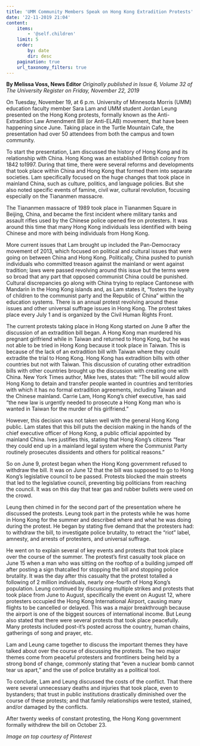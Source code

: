 ```yaml
---
title: 'UMM Community Members Speak on Hong Kong Extradition Protests'
date: '22-11-2019 21:04'
content:
    items:
        - '@self.children'
    limit: 5
    order:
        by: date
        dir: desc
    pagination: true
    url_taxonomy_filters: true
---
```


**By Melissa Voss, News Editor** _Originally published in Issue 6, Volume 32 of The University Register on Friday, November 22, 2019_

On Tuesday, November 19, at 6 p.m. University of Minnesota Morris (UMM) education faculty member Sara Lam and UMM student Jordan Leung presented on the Hong Kong protests, formally known as the Anti-Extradition Law Amendment Bill (or Anti-ELAB) movement, that have been happening since June. Taking place in the Turtle Mountain Cafe, the presentation had over 50 attendees from both the campus and town community.

To start the presentation, Lam discussed the history of Hong Kong and its relationship with China. Hong Kong was an established British colony from 1842 to1997. During that time, there were several reforms and developments that took place within China and Hong Kong that formed them into separate societies. Lam specifically focused on the huge changes that took place in mainland China, such as culture, politics, and language policies. But she also noted specific events of famine, civil war, cultural revolution, focusing especially on the Tiananmen massacre.

The Tiananmen massacre of 1989 took place in Tiananmen Square in Beijing, China, and became the first incident where military tanks and assault rifles used by the Chinese police opened fire on protesters. It was around this time that many Hong Kong individuals less identified with being Chinese and more with being individuals from Hong Kong.

More current issues that Lam brought up included the Pan-Democracy movement of 2013, which focused on political and cultural issues that were going on between China and Hong Kong. Politically, China pushed to punish individuals who committed treason against the mainland or went against tradition; laws were passed revolving around this issue but the terms were so broad that any part that opposed communist China could be punished. Cultural discrepancies go along with China trying to replace Cantonese with Mandarin in the Hong Kong islands and, as Lam states it, “fosters the loyalty of children to the communist party and the Republic of China” within the education systems. There is an annual protest revolving around these issues and other universal suffrage issues in Hong Kong. The protest takes place every July 1 and is organized by the Civil Human Rights Front.

The current protests taking place in Hong Kong started on June 9 after the discussion of an extradition bill began. A Hong Kong man murdered his pregnant girlfriend while in Taiwan and returned to Hong Kong, but he was not able to be tried in Hong Kong because it took place in Taiwan. This is because of the lack of an extradition bill with Taiwan where they could extradite the trial to Hong Kong. Hong Kong has extradition bills with other countries but not with Taiwan. This discussion of curating other extradition bills with other countries brought up the discussion with creating one with China. New York Times author, Mike Ives, states that: “The bill would allow Hong Kong to detain and transfer people wanted in countries and territories with which it has no formal extradition agreements, including Taiwan and the Chinese mainland. Carrie Lam, Hong Kong’s chief executive, has said “the new law is urgently needed to prosecute a Hong Kong man who is wanted in Taiwan for the murder of his girlfriend.”

However, this decision was not taken well with the general Hong Kong public. Lam states that this bill puts the decision making in the hands of the chief executive officer of Hong Kong, a public official appointed by mainland China. Ives justifies this, stating that Hong Kong’s citizens “fear they could end up in a mainland legal system where the Communist Party routinely prosecutes dissidents and others for political reasons.”

So on June 9, protest began when the Hong Kong government refused to withdraw the bill. It was on June 12 that the bill was supposed to go to Hong Kong’s legislative council to be passed. Protests blocked the main streets that led to the legislative council, preventing big politicians from reaching the council. It was on this day that tear gas and rubber bullets were used on the crowd.

Leung then chimed in for the second part of the presentation where he discussed the protests. Leung took part in the protests while he was home in Hong Kong for the summer and described where and what he was doing during the protest. He began by stating five demand that the protesters had: to withdraw the bill, to investigate police brutality, to retract the “riot” label, amnesty, and arrests of protesters, and universal suffrage. 

He went on to explain several of key events and protests that took place over the course of the summer. The protest’s first casualty took place on June 15 when a man who was sitting on the rooftop of a building jumped off after posting a sign thatcalled for stopping the bill and stopping police brutality. It was the day after this casualty that the protest totalled a following of 2 million individuals, nearly one-fourth of Hong Kong’s population. Leung continued by discussing multiple strikes and protests that took place from June to August, specifically the event on August 12, where protesters occupied the Hong Kong International Airport, causing many flights to be cancelled or delayed. This was a major breakthrough because the airport is one of the biggest sources of international income. But Leung also stated that there were several protests that took place peacefully. Many protests included post-it’s posted across the country, human chains, gatherings of song and prayer, etc.

Lam and Leung came together to discuss the important themes they have talked about over the course of discussing the protests. The two major themes come from peaceful protesters and frontliners being held by a strong bond of change, commonly stating that “even a nuclear bomb cannot tear us apart,” and the use of police brutality as a political tool.

To conclude, Lam and Leung discussed the costs of the conflict. That there were several unnecessary deaths and injuries that took place, even to bystanders; that trust in public institutions drastically diminished over the course of these protests; and that family relationships were tested, stained, and/or damaged by the conflicts.

After twenty weeks of constant protesting, the Hong Kong government formally withdrew the bill on October 23.

_Image on top courtesy of Pinterest_